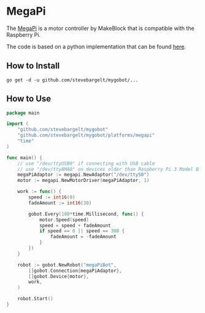 # MegaPi

The [MegaPi](http://learn.makeblock.com/en/megapi/) is a motor controller by MakeBlock that is compatible with the Raspberry Pi.

The code is based on a python implementation that can be found [here](https://github.com/Makeblock-official/PythonForMegaPi).

## How to Install

```
go get -d -u github.com/stevebargelt/mygobot/...
```

## How to Use

```go
package main

import (
	"github.com/stevebargelt/mygobot"
	"github.com/stevebargelt/mygobot/platforms/megapi"
	"time"
)

func main() {
	// use "/dev/ttyUSB0" if connecting with USB cable
	// use "/dev/ttyAMA0" on devices older than Raspberry Pi 3 Model B
	megaPiAdaptor := megapi.NewAdaptor("/dev/ttyS0")
	motor := megapi.NewMotorDriver(megaPiAdaptor, 1)

	work := func() {
		speed := int16(0)
		fadeAmount := int16(30)

		gobot.Every(100*time.Millisecond, func() {
			motor.Speed(speed)
			speed = speed + fadeAmount
			if speed == 0 || speed == 300 {
				fadeAmount = -fadeAmount
			}
		})
	}

	robot := gobot.NewRobot("megaPiBot",
		[]gobot.Connection{megaPiAdaptor},
		[]gobot.Device{motor},
		work,
	)

	robot.Start()
}
```

